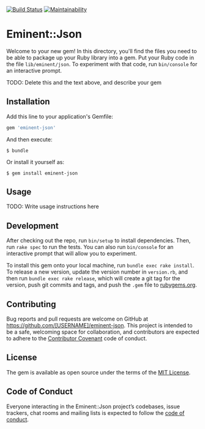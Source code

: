 [![Build Status](https://travis-ci.org/GeorgeKaraszi/eminent-json.svg?branch=master)](https://travis-ci.org/GeorgeKaraszi/eminent-json)
[![Maintainability](https://api.codeclimate.com/v1/badges/eecc7c0a8bb6357f8b90/maintainability)](https://codeclimate.com/github/GeorgeKaraszi/eminent-json/maintainability)
 
# Eminent::Json

Welcome to your new gem! In this directory, you'll find the files you need to be able to package up your Ruby library into a gem. Put your Ruby code in the file `lib/eminent/json`. To experiment with that code, run `bin/console` for an interactive prompt.

TODO: Delete this and the text above, and describe your gem

## Installation

Add this line to your application's Gemfile:

```ruby
gem 'eminent-json'
```

And then execute:

    $ bundle

Or install it yourself as:

    $ gem install eminent-json

## Usage

TODO: Write usage instructions here

## Development

After checking out the repo, run `bin/setup` to install dependencies. Then, run `rake spec` to run the tests. You can also run `bin/console` for an interactive prompt that will allow you to experiment.

To install this gem onto your local machine, run `bundle exec rake install`. To release a new version, update the version number in `version.rb`, and then run `bundle exec rake release`, which will create a git tag for the version, push git commits and tags, and push the `.gem` file to [rubygems.org](https://rubygems.org).

## Contributing

Bug reports and pull requests are welcome on GitHub at https://github.com/[USERNAME]/eminent-json. This project is intended to be a safe, welcoming space for collaboration, and contributors are expected to adhere to the [Contributor Covenant](http://contributor-covenant.org) code of conduct.

## License

The gem is available as open source under the terms of the [MIT License](https://opensource.org/licenses/MIT).

## Code of Conduct

Everyone interacting in the Eminent::Json project’s codebases, issue trackers, chat rooms and mailing lists is expected to follow the [code of conduct](https://github.com/[USERNAME]/eminent-json/blob/master/CODE_OF_CONDUCT.md).
